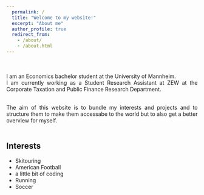 ```yaml
---
  permalink: /
  title: "Welcome to my website!"
  excerpt: "About me"
  author_profile: true
  redirect_from: 
    - /about/
    - /about.html
---
```


<div style="text-align: justify"><br> <br>
I am an Economics bachelor student at the University of Mannheim.<br>
I am currently working as a Student Research Assistant at ZEW at the Corporate Taxation and Public Finance Research Department.<br> <br>

The aim of this website is to bundle my interests and projects and to structure them to make them accessabe to the world but to also get a better overview for myself.
<br> <br>
</div>


## Interests
* Skitouring
* American Football
* a little bit of coding
* Running
* Soccer
